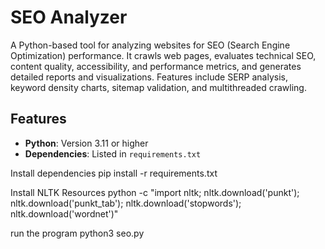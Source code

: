 # SEO Analyzer

A Python-based tool for analyzing websites for SEO (Search Engine Optimization) performance. It crawls web pages, evaluates technical SEO, content quality, accessibility, and performance metrics, and generates detailed reports and visualizations. Features include SERP analysis, keyword density charts, sitemap validation, and multithreaded crawling.

## Features
- **Python**: Version 3.11 or higher
- **Dependencies**: Listed in `requirements.txt`

Install dependencies
pip install -r requirements.txt


Install NLTK Resources
python -c "import nltk; nltk.download('punkt'); nltk.download('punkt_tab'); nltk.download('stopwords'); nltk.download('wordnet')"

run the program
python3 seo.py